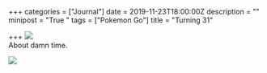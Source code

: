 +++
categories = ["Journal"]
date = 2019-11-23T18:00:00Z
description = ""
minipost = "True "
tags = ["Pokemon Go"]
title = "Turning 31"

+++
![](https://res.cloudinary.com/tobyblog/image/upload/v1574532190/img/6F82E48D-0A58-41EA-8E51-5801F06D4309_vsepo1.jpg)  
About damn time.  
  
![](https://res.cloudinary.com/tobyblog/image/upload/v1574532217/img/1A94899C-CD28-43D3-91CE-343FF48297D4_pkzzsi.jpg)